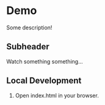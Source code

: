 # Demo

Some description!

## Subheader

Watch something something...

## Local Development

1.  Open index.html in your browser.